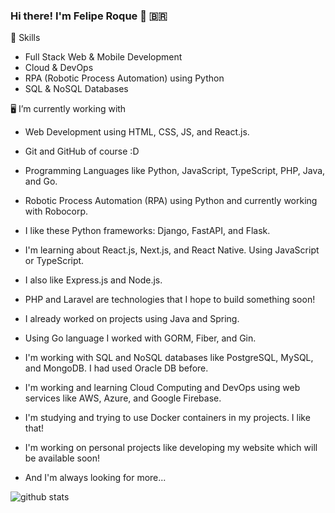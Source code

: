 ### Hi there! I'm Felipe Roque 👋 🇧🇷

🤖 Skills
+ Full Stack Web & Mobile Development
+ Cloud & DevOps
+ RPA (Robotic Process Automation) using Python
+ SQL & NoSQL Databases

🖥️ I’m currently working with
+ Web Development using HTML, CSS, JS, and React.js.
+ Git and GitHub of course :D
+ Programming Languages like Python, JavaScript, TypeScript, PHP, Java, and Go.
+ Robotic Process Automation (RPA) using Python and currently working with Robocorp.
+ I like these Python frameworks: Django, FastAPI, and Flask.
+ I'm learning about React.js, Next.js, and React Native. Using JavaScript or TypeScript.
+ I also like Express.js and Node.js.
+ PHP and Laravel are technologies that I hope to build something soon!
+ I already worked on projects using Java and Spring.
+ Using Go language I worked with GORM, Fiber, and Gin. 
+ I'm working with SQL and NoSQL databases like PostgreSQL, MySQL, and MongoDB. I had used Oracle DB before.
+ I'm working and learning Cloud Computing and DevOps using web services like AWS, Azure, and Google Firebase.
+ I'm studying and trying to use Docker containers in my projects. I like that!
+ I'm working on personal projects like developing my website which will be available soon!

+ And I'm always looking for more... 

![github stats](https://github-readme-stats.vercel.app/api?username=FehRoque&show_icons=true&theme=merko)


<!--
**FehRoque/FehRoque** is a ✨ _special_ ✨ repository because its `README.md` (this file) appears on your GitHub profile.

[![Used Languages](https://github-readme-stats.vercel.app/api/top-langs/?username=FehRoque&show_icons=true&theme=dark)]
[![Kipper top languages](https://github-readme-stats.vercel.app/api/top-langs/?username=FehRoque&theme=blue-white)](https://github.com/anuraghazra/github-readme-stats)

Here are some ideas to get you started:

- 🔭 I’m currently working on ...
- 🌱 I’m currently learning ...
- 👯 I’m looking to collaborate on ...
- 🤔 I’m looking for help with ...
- 💬 Ask me about ...
- 📫 How to reach me: ...
- 😄 Pronouns: ...
- ⚡ Fun fact: ...
-->
